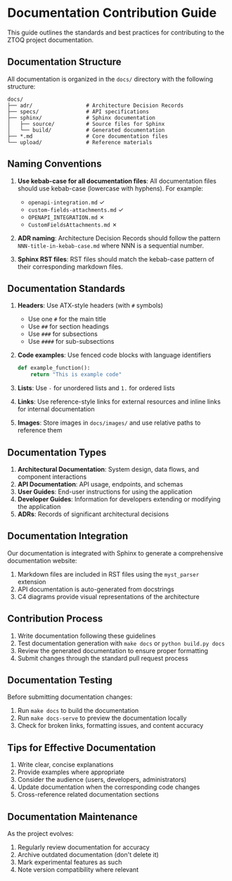 # Documentation Contribution Guide

This guide outlines the standards and best practices for contributing to the ZTOQ project documentation.

## Documentation Structure

All documentation is organized in the `docs/` directory with the following structure:

```
docs/
├── adr/                 # Architecture Decision Records
├── specs/               # API specifications
├── sphinx/              # Sphinx documentation
│   ├── source/          # Source files for Sphinx
│   └── build/           # Generated documentation
├── *.md                 # Core documentation files
└── upload/              # Reference materials
```

## Naming Conventions

1. **Use kebab-case for all documentation files**: All documentation files should use kebab-case (lowercase with hyphens). For example:
   - `openapi-integration.md` ✓
   - `custom-fields-attachments.md` ✓
   - `OPENAPI_INTEGRATION.md` ✗
   - `CustomFieldsAttachments.md` ✗

2. **ADR naming**: Architecture Decision Records should follow the pattern `NNN-title-in-kebab-case.md` where NNN is a sequential number.

3. **Sphinx RST files**: RST files should match the kebab-case pattern of their corresponding markdown files.

## Documentation Standards

1. **Headers**: Use ATX-style headers (with `#` symbols)
   - Use one `#` for the main title
   - Use `##` for section headings
   - Use `###` for subsections
   - Use `####` for sub-subsections

2. **Code examples**: Use fenced code blocks with language identifiers
   ```python
   def example_function():
       return "This is example code"
   ```

3. **Lists**: Use `-` for unordered lists and `1.` for ordered lists

4. **Links**: Use reference-style links for external resources and inline links for internal documentation

5. **Images**: Store images in `docs/images/` and use relative paths to reference them

## Documentation Types

1. **Architectural Documentation**: System design, data flows, and component interactions
2. **API Documentation**: API usage, endpoints, and schemas
3. **User Guides**: End-user instructions for using the application
4. **Developer Guides**: Information for developers extending or modifying the application
5. **ADRs**: Records of significant architectural decisions

## Documentation Integration

Our documentation is integrated with Sphinx to generate a comprehensive documentation website:

1. Markdown files are included in RST files using the `myst_parser` extension
2. API documentation is auto-generated from docstrings
3. C4 diagrams provide visual representations of the architecture

## Contribution Process

1. Write documentation following these guidelines
2. Test documentation generation with `make docs` or `python build.py docs`
3. Review the generated documentation to ensure proper formatting
4. Submit changes through the standard pull request process

## Documentation Testing

Before submitting documentation changes:

1. Run `make docs` to build the documentation
2. Run `make docs-serve` to preview the documentation locally
3. Check for broken links, formatting issues, and content accuracy

## Tips for Effective Documentation

1. Write clear, concise explanations
2. Provide examples where appropriate
3. Consider the audience (users, developers, administrators)
4. Update documentation when the corresponding code changes
5. Cross-reference related documentation sections

## Documentation Maintenance

As the project evolves:

1. Regularly review documentation for accuracy
2. Archive outdated documentation (don't delete it)
3. Mark experimental features as such
4. Note version compatibility where relevant
